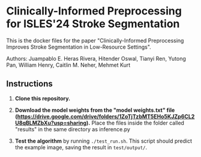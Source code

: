 # Clinically-Informed Preprocessing for ISLES'24 Stroke Segmentation

This is the docker files for the paper "Clinically-Informed Preprocessing Improves Stroke Segmentation in Low-Resource Settings".

Authors:
Juampablo E. Heras Rivera, Hitender Oswal, Tianyi Ren, Yutong Pan, William Henry, Caitlin M. Neher, Mehmet Kurt

## Instructions

1. **Clone this repository.**

2. **Download the model weights from the "model weights.txt" file (https://drive.google.com/drive/folders/1ZoTjTzbMT5EHo5KJZp6CL2U8qBLMZbXu?usp=sharing).** Place the files inside the folder called "results" in the same directory as inference.py

4. **Test the algorithm** by running `./test_run.sh`. This script should predict the example image, saving the result in `test/output/`.
